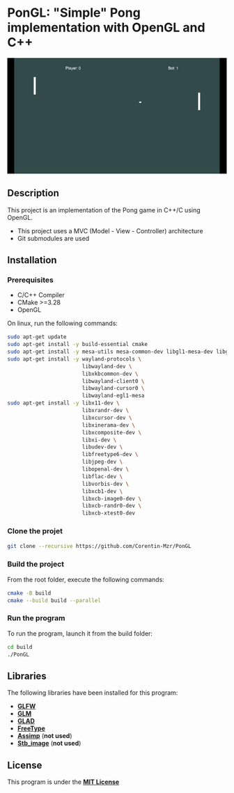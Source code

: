 # PonGL: "Simple" Pong implementation with OpenGL and C++

![**Example**](example.gif)

## Description

This project is an implementation of the Pong game in C++/C using OpenGL.  

- This project uses a MVC (Model - View - Controller) architecture
- Git submodules are used  

## Installation

### Prerequisites

- C/C++ Compiler
- CMake >=3.28
- OpenGL

On linux, run the following commands:

```sh
sudo apt-get update
sudo apt-get install -y build-essential cmake
sudo apt-get install -y mesa-utils mesa-common-dev libgl1-mesa-dev libglu1-mesa-dev freeglut3-dev
sudo apt-get install -y wayland-protocols \
                        libwayland-dev \
                        libxkbcommon-dev \
                        libwayland-client0 \
                        libwayland-cursor0 \
                        libwayland-egl1-mesa
sudo apt-get install -y libx11-dev \
                        libxrandr-dev \
                        libxcursor-dev \
                        libxinerama-dev \
                        libxcomposite-dev \
                        libxi-dev \
                        libudev-dev \
                        libfreetype6-dev \
                        libjpeg-dev \
                        libopenal-dev \
                        libflac-dev \
                        libvorbis-dev \
                        libxcb1-dev \
                        libxcb-image0-dev \
                        libxcb-randr0-dev \
                        libxcb-xtest0-dev
```

### Clone the projet

```sh
git clone --recursive https://github.com/Corentin-Mzr/PonGL
```

### Build the project

From the root folder, execute the following commands:

```sh
cmake -B build
cmake --build build --parallel
```

### Run the program

To run the program, launch it from the build folder:

```sh
cd build
./PonGL
```

## Libraries

The following libraries have been installed for this program:

- [**GLFW**](https://github.com/glfw/glfw)
- [**GLM**](https://github.com/g-truc/glm)
- [**GLAD**](https://github.com/Dav1dde/glad)
- [**FreeType**](https://github.com/freetype/freetype)
- [**Assimp**](https://github.com/assimp/assimp) (**not used**)
- [**Stb_image**](https://github.com/nothings/stb) (**not used**)

## License

This program is under the [**MIT License**](LICENSE.md)
